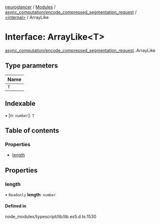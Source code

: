 [neuroglancer](../README.md) / [Modules](../modules.md) / [async\_computation/encode\_compressed\_segmentation\_request](../modules/async_computation_encode_compressed_segmentation_request.md) / [<internal\>](../modules/async_computation_encode_compressed_segmentation_request._internal_.md) / ArrayLike

# Interface: ArrayLike<T\>

[async_computation/encode_compressed_segmentation_request](../modules/async_computation_encode_compressed_segmentation_request.md).[<internal>](../modules/async_computation_encode_compressed_segmentation_request._internal_.md).ArrayLike

## Type parameters

| Name |
| :------ |
| `T` |

## Indexable

▪ [n: `number`]: `T`

## Table of contents

### Properties

- [length](async_computation_encode_compressed_segmentation_request._internal_.ArrayLike.md#length)

## Properties

### length

• `Readonly` **length**: `number`

#### Defined in

node_modules/typescript/lib/lib.es5.d.ts:1530
